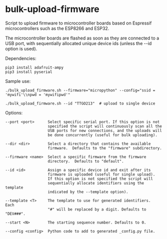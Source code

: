 # bulk-upload-firmware

Script to upload firmware to microcontroller boards based on Espressif
microcontrollers such as the ESP8266 and ESP32.

The microcontroller boards are flashed as soon as they are connected
to a USB port, with sequentially allocated unique device ids (unless the
--id option is used).

Dependencies:

    pip3 install adafruit-ampy
    pip3 install pyserial

Sample use:

    ./bulk_upload_firmware.sh --firmware="micropython" --config="ssid = 'mywifi'\\npwd = 'mywifipwd'"

    ./bulk_upload_firmware.sh --id "TTGO213"  # upload to single device

Options:

    --port <port>      Select specific serial port. If this option is not
                       specified the script will continuously scan all the
                       USB ports for new connections, and the uploads will
                       be done concurrently (useful for bulk uploading).

    --dir <dir>        Select a directory that contains the available
                       firmware.  Defaults to the "firmware" subdirectory.

    --firmware <name>  Select a specific firmware from the firmware
                       directory.  Defaults to "default".

    --id <id>          Assign a specific device id and exit after its
                       firmware is uploaded (useful for single upload).
                       If this option is not specified the script will
                       sequentially allocate identifiers using the template
                       indicated by the --template option).

    --template <T>     The template to use for generated identifiers.  Each
                       "#" will be replaced by a digit. Defaults to "DEV###".

    --start <N>        The starting sequence number. Defaults to 0.

    --config <config>  Python code to add to generated _config.py file.
